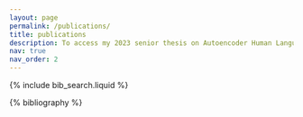 ```yaml
---
layout: page
permalink: /publications/
title: publications
description: To access my 2023 senior thesis on Autoencoder Human Language Modeling, please go to my latest news post.
nav: true
nav_order: 2
---
```


<!-- _pages/publications.md -->

<!-- Bibsearch Feature -->

{% include bib_search.liquid %}

<div class="publications">

{% bibliography %}

</div>
